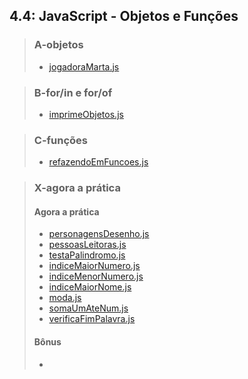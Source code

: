 ## 4.4: JavaScript - Objetos e Funções

> ### A-objetos
> 
> - [jogadoraMarta.js](A-objetos/jogadoraMarta.js)

> ### B-for/in e for/of
>
> - [imprimeObjetos.js](B-forin-forof/imprimeObjetos.js)

> ### C-funções
> 
> - [refazendoEmFuncoes.js](C-funcoes/refazendoEmFuncoes.js)

> ### X-agora a prática
> 
> #### Agora a prática
> 
> - [personagensDesenho.js](X-agora-a-pratica/personagensDesenho.js)
> - [pessoasLeitoras.js](X-agora-a-pratica/pessoasLeitoras.js)
> - [testaPalindromo.js](X-agora-a-pratica/testaPalindromo.js)
> - [indiceMaiorNumero.js](X-agora-a-pratica/indiceMaiorNumero.js)
> - [indiceMenorNumero.js](X-agora-a-pratica/indiceMenorNumero.js)
> - [indiceMaiorNome.js](X-agora-a-pratica/indiceMaiorNome.js)
> - [moda.js](X-agora-a-pratica/moda.js)
> - [somaUmAteNum.js](X-agora-a-pratica/somaUmAteNum.js)
> - [verificaFimPalavra.js](X-agora-a-pratica/verificaFimPalavra.js)
> 
> #### Bônus
> 
> - []()
